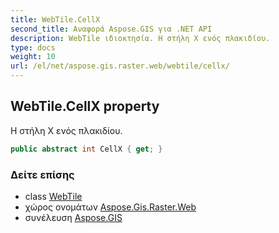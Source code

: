 ```yaml
---
title: WebTile.CellX
second_title: Αναφορά Aspose.GIS για .NET API
description: WebTile ιδιοκτησία. Η στήλη X ενός πλακιδίου.
type: docs
weight: 10
url: /el/net/aspose.gis.raster.web/webtile/cellx/
---
```

## WebTile.CellX property

Η στήλη X ενός πλακιδίου.

```csharp
public abstract int CellX { get; }
```

### Δείτε επίσης

* class [WebTile](../)
* χώρος ονομάτων [Aspose.Gis.Raster.Web](../../webtile/)
* συνέλευση [Aspose.GIS](../../../)


